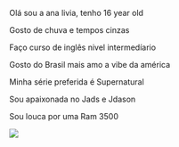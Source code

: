 Olá sou a ana livia, tenho 16 year old

Gosto de chuva e tempos cinzas 

Faço curso de inglês nivel intermedíario 

Gosto do Brasil mais amo a vibe da américa 

Minha série preferida é Supernatural 

Sou apaixonada no Jads e Jdason 

Sou louca por uma Ram 3500

![](https://encrypted-tbn0.gstatic.com/images?q=tbn:ANd9GcTDBsrwzxalv_gWgGe-TdfNz-9HNWqGaGYKPg&s)
